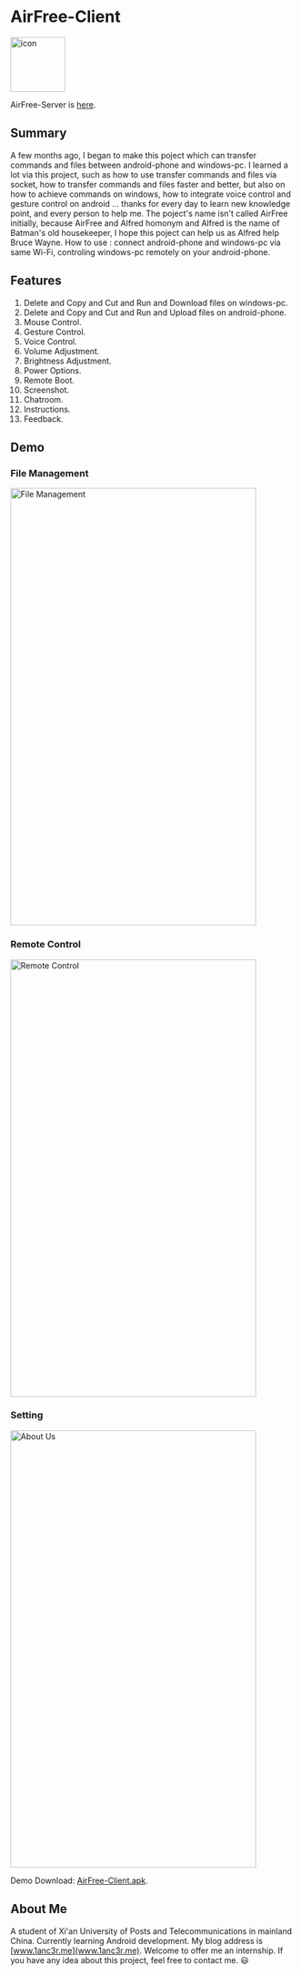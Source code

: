 # AirFree-Client
<img src="http://o7gy5l0ax.bkt.clouddn.com/telegram_144px_1145402_easyicon.net.png" width = "96" height = "96" alt="icon"/>

AirFree-Server is [here](https://github.com/1anc3r/AirFree-Server).

## Summary
A few months ago, I began to make this poject which can transfer commands and files between android-phone and windows-pc. I learned a lot via this project, such as how to use transfer commands and files via socket, how to transfer commands and files faster and better, but also on how to achieve commands on windows, how to integrate voice control and gesture control on android ... thanks for every day to learn new knowledge point, and every person to help me.
The poject's name isn't called AirFree initially, because AirFree and Alfred homonym and Alfred is the name of Batman's old housekeeper, I hope this poject can help us as Alfred help Bruce Wayne. How to use : connect android-phone and windows-pc via same Wi-Fi, controling windows-pc remotely on your android-phone.

## Features
1. Delete and Copy and Cut and Run and Download files on windows-pc.
2. Delete and Copy and Cut and Run and Upload files on android-phone.
3. Mouse Control.
4. Gesture Control.
5. Voice Control.
6. Volume Adjustment.
7. Brightness Adjustment.
8. Power Options.
9. Remote Boot.
10. Screenshot.
11. Chatroom.
12. Instructions.
13. Feedback.

## Demo

### File Management
<img src="http://o7gy5l0ax.bkt.clouddn.com/Screenshot_2016-07-21-16-26-32.png" width = "432" height = "768" alt="File Management" />

### Remote Control
<img src="http://o7gy5l0ax.bkt.clouddn.com/Screenshot_2016-07-21-16-26-40.png" width = "432" height = "768" alt="Remote Control"/>

### Setting
<img src="http://o7gy5l0ax.bkt.clouddn.com/Screenshot_2016-07-21-16-26-51.png" width = "432" height = "768" alt="About Us"/>

Demo Download: [AirFree-Client.apk](http://o7gy5l0ax.bkt.clouddn.com/app-debug.apk).

## About Me
A student of Xi'an University of Posts and Telecommunications in mainland China. Currently learning Android development.
My blog address is [www.1anc3r.me](www.1anc3r.me). Welcome to offer me an internship. If you have any idea about this project, feel free to contact me. :smiley:
